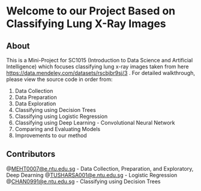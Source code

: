 # Welcome to our Project Based on Classifying Lung X-Ray Images
## About

This is a Mini-Project for SC1015 (Introduction to Data Science and Artificial Intelligence) which focuses classifying lung x-ray images taken from here https://data.mendeley.com/datasets/rscbjbr9sj/3 . For detailed walkthrough, please view the source code in order from:
1. Data Collection
2. Data Preparation
3. Data Exploration
4. Classifying using Decision Trees
5. Classifying using Logistic Regression
6. Classifying using Deep Learning - Convolutional Neural Network
7. Comparing and Evaluating Models
8. Improvements to our method

## Contributors
@MEHT0007@e.ntu.edu.sg    - Data Collection, Preparation, and Exploratory, Deep Dearning
@TUSHARSA001@e.ntu.edu.sg - Logistic Regression
@CHAN0991@e.ntu.edu.sg - Classifying using Decision Trees
